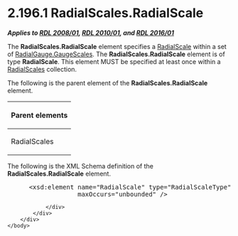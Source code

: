 <html dir="LTR" xmlns:mshelp="http://msdn.microsoft.com/mshelp" xmlns:ddue="http://ddue.schemas.microsoft.com/authoring/2003/5" xmlns:xlink="http://www.w3.org/1999/xlink" xmlns:tool="http://www.microsoft.com/tooltip">
    <head>
        <meta http-equiv="Content-Type" content="text/html; CHARSET=utf-8"></meta>
        <meta name="save" content="history"></meta>
        <title>2.196.1 RadialScales.RadialScale</title>
        <xml>
            <mshelp:toctitle title="2.196.1 RadialScales.RadialScale"></mshelp:toctitle>
            <mshelp:rltitle title="[MS-RDL]: RadialScales.RadialScale"></mshelp:rltitle>
            <mshelp:keyword index="A" term="a74ad029-8ba9-4fc5-b2e7-2ab20eadb0b6"></mshelp:keyword>
            <mshelp:attr name="DCSext.ContentType" value="open specification"></mshelp:attr>
            <mshelp:attr name="AssetID" value="a74ad029-8ba9-4fc5-b2e7-2ab20eadb0b6"></mshelp:attr>
            <mshelp:attr name="TopicType" value="kbRef"></mshelp:attr>
            <mshelp:attr name="DCSext.Title" value="[MS-RDL]: RadialScales.RadialScale" />
        </xml>
    </head>
    <body>
        <div id="header">
            <h1 class="heading">2.196.1 RadialScales.RadialScale</h1>
        </div>
        <div id="mainSection">
            <div id="mainBody">
                <div id="allHistory" class="saveHistory"></div>
                <div id="sectionSection0" class="section" name="collapseableSection">
                    

<p><b><i>Applies to </i></b><a href="1e855f94-4617-47e4-b89e-0856c6cb420f.md"><b><i>RDL 2008/01</i></b></a><b><i>,
</i></b><a href="3428e690-a348-4ec7-8a6a-8efb42d2cdee.md"><b><i>RDL 2010/01</i></b></a><b><i>,
and </i></b><a href="52ce3983-2bfc-4e72-9359-42aaf5fe4509.md"><b><i>RDL 2016/01</i></b></a></p>

<p>The <b>RadialScales.RadialScale</b> element specifies a <a href="86468d9f-c561-4b50-a689-5dfccfde8495.md">RadialScale</a> within a set
of <a href="af4cdb4a-eebd-4fb3-8702-24378b30570c.md">RadialGauge.GaugeScales</a>.
The <b>RadialScales.RadialScale</b> element is of type <b>RadialScale</b>. This
element MUST be specified at least once within a <a href="250aef2b-c329-4faf-9bd9-2a66fdbb9731.md">RadialScales</a> collection.</p>

<p>The following is the parent element of the <b>RadialScales.RadialScale</b>
element.</p>

<table>
 <thead>
  <tr>
   <th>
   <p>Parent elements</p>
   </th>
  </tr>
 </thead>
 <tr>
  <td>
  <p>RadialScales </p>
  </td>
 </tr>
</table>

<p>The following is the XML Schema definition of the <b>RadialScales.RadialScale</b>
element.           </p>

<dl>
<dd>
<div><pre> &lt;xsd:element name=&quot;RadialScale&quot; type=&quot;RadialScaleType&quot; minOccurs=&quot;1&quot; 
              maxOccurs=&quot;unbounded&quot; /&gt;
</pre></div>
</dd></dl>


                </div>
            </div>
        </div>
    </body>
</html>